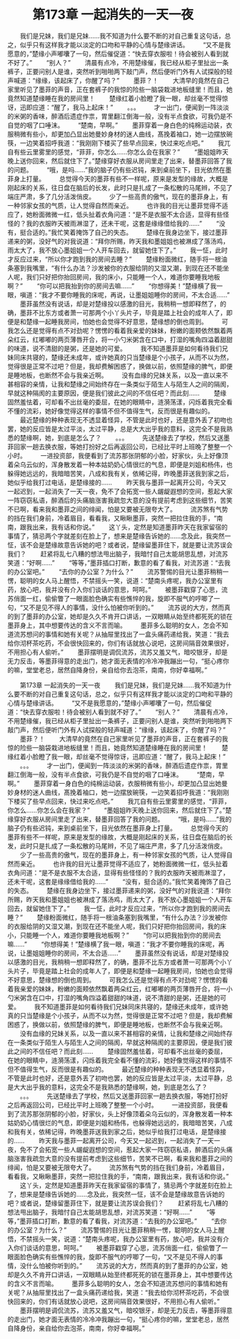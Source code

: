 # 　　第173章 一起消失的一天一夜
　　我们是兄妹，我们是兄妹……我不知道为什么要不断的对自己重复这句话，总之，似乎只有这样我才能以淡定的口吻和平静的心情与楚缘讲话。
　　“又不是我愿意的，”楚缘小声嘟囔了一句，然后催促道：“快去穿衣服啦！待会被别人看到就不好了。”
　　“别人？”
　　清晨有点冷，不用楚缘催，我已经从柜子里扯出一条裤子，正要问别人是谁，突然听到啪啪两下敲门声，然后便听门外有人试探般的轻声喊道：“缘缘，该起床了，你醒了吗？”
　　墨菲？！
　　大清早的竟然在自己家里听见了墨菲的声音，正在套裤子的我惊的险些一脑袋栽进地板缝里！而且，她竟然知道楚缘睡在我的房间里！
　　楚缘红着小脸瞪了我一眼，却丝毫不觉得惊讶，迅即应道：“醒了，我马上起床！”
　　。。。
　　才一出门，便闻到一阵淡淡的米粥的香味，醉酒后遗症作祟，胃里翻江倒海一般，没有半点食欲，可我仍是不自觉的咽了口唾沫。
　　“楚南，早啊。”
　　墨菲穿着一身白色的纯棉运动装，衣服稍微有些小，却更加凸显出她曼妙身材的迷人曲线，髙挽着袖口，她一边摆放碗筷，一边笑着招呼我道：“我刚刚下楼买了些早点回来，快过来吃点吧。”
　　我兀自有些云里雾里的感觉，“菲菲，你怎么……你怎么会在我家？”
　　“墨姐姐昨天晚上送你回来，然后就住下了。”楚缘穿好衣服从房间里走了出来，替墨菲回答了我的问题。
　　“哦，是吗……”我的脑子仍有些迟钝，来到桌前坐下，目光依然在墨菲身上打量。
　　总觉得今天的墨菲有些不一样呢，原来是发型的缘故，大概是刚起床的关系，往日盘在脑后的长发，此时只是扎成了一条松散的马尾辫，不见了端庄严肃，多了几分活泼俏皮。
　　少了一些高贵的傲气，现在的墨菲身上，有一种邻家女孩的气质，让人觉得自然而亲近。
　　也许我的目光让墨菲觉得不适应了，她粉面微微一红，低头扯着衣角问道：“是不是衣服不太合适，显得有些怪怪的？我的衣服昨天被雨淋湿了，还未干呢，这套是缘缘借给我的……”
　　“没有，挺合适的。”我忙笑着掩饰了自己的失态。
　　楚缘在我身边坐下，接过墨菲递来的粥，没好气的对我说道：“拜你所赐，昨天我和墨姐姐也被淋成了落汤鸡，雨太大了，我不放心墨姐姐一个人开车回去，就留她住下了。”
　　我一怔，此时才反应过来，“所以你才跑到我的房间去睡？”
　　楚缘粉面微红，随手将一根油条塞到我嘴里，“有什么办法？沙发被你的衣服给阴的又湿又潮，到现在还不能坐人呢，我们只好把你抬回房间，我的床小，只能睡一个人，难道你要睡我地板啊？”
　　“你可以把我抬到你的房间去嘛……”
　　“你想得美！”楚缘横了我一眼，嗔道：“我才不要你睡我的床呢，再说，让墨姐姐睡你的房间，不太合适……”
　　墨菲虽然没有说话，却是对楚缘投以感激的目光，我稍稍一想即释然了，的确，墨菲不比东方或者萧一可那两个小丫头片子，毕竟是踏上社会的成年人了，即便是和楚缘一起睡我房间，怕她也会觉得不好意思，楚缘想的倒也周到。
　　可我怎么还是觉得有点不对劲呢？愣愣的看着我亲爱的妹妹，粉嫩的面颊依然飘着两朵红云，红嘟嘟的两页薄唇开合，将一小勺米粥含在口中，打湿的嘴角四溢着甜甜的味道，说不清甜的是粥，还是她的可爱。
　　我不知道墨菲是如何看待我们兄妹同床共寝的，楚缘还未成年，或许她真的只当楚缘是个小孩子，从而不以为然，觉得很是正常不过吧？但是，我却费解困惑了，换做以前，依照楚缘的脾气，即便是睡地板，也断然不会与我亲近啊。
　　没有血缘的兄妹关系，以及一直以来不甚相容的亲情，让我和楚缘之间始终存在一条类似于陌生人与陌生人之间的隔阂，早就这种隔阂的主要原因，便是我们彼此之间的不信任吧？而此刻……
　　楚缘固然羞怯着，可却看不出丝毫的委屈，在她的眼睛中，涟漪荡漾，闪烁着我完全看不懂的流彩，她好像觉得这样的事情不但不值得生气，反而很是有趣似的。
　　最近楚缘的种种表现无不透显着怪异，不管是此时也好，还是意外丢了初吻也罢，她的反应皆是太过平淡，太过平静，总是大大出乎我的意料，这完全不是我熟悉的楚缘啊，她，到底是怎么了？
　　。。。
　　先送楚缘去了学校，然后又送墨菲回家一趟去换衣服，等她打扮好之后再返回公司，已经比平时上班晚了整整一个小时。
　　一进投资部，我便看到了流苏那张阴郁的小脸，好家伙，头上好像顶着朵乌云似的，浑身散发着一种本姑奶奶心情很烂的气息，即便是刘姐和杨伟，也躲得她远远的，我暗暗苦笑，八成和我有关，依稀记得，昨晚墨菲送我到家之后，她似乎给我打过电话，是楚缘接的……
　　昨天我与墨菲一起离开公司，今天又一起迟到，一起消失了一天一夜，免不了会拓宽一些人龌龊遐想的空间，惹起大家一阵窃窃私语，醉酒后的头痛脑涨害我疏忽大意的没有提前考虑到这些细节，苦笑不已啊，看来我和墨菲之间的绯闻，怕是又要被无限夸大了。
　　流苏煞有气势的挡在我们身前，冷着眉目，看看我，又瞅瞅墨菲，突然一把拉住我的手，“南南，跟我出来，我有话和你说。”
　　这丫头，定然是知道墨菲昨天在我家留宿的事情了，猜忌两个字就差刻在脸上了，想来是楚缘告诉她的……念及此，我突然一怔，该不会是楚缘故意告诉她的吧？或者说，楚缘留墨菲住下，就是要让流苏误会我们？
　　赶紧将乱七八糟的想法甩出脑子，我暗忖自己太能胡思乱想，对流苏笑道：“好啊……”
　　“等等，”墨菲插口打断，歉意的看了看我，对流苏道：“去我的办公室吧。”
　　“去你的办公室？为什么？”
　　流苏警惕的目光让墨菲稍稍一愣，聪明的女人马上醒悟，不禁摇头一笑，说道：“楚南头疼呢，我办公室里有药，放心吧，我并没有介入你们谈话的意思，呵呵。”
　　被墨菲戳穿了心思，流苏俏面一红，偷偷瞥了一眼面脸色确实有些憔悴的我，旋即不服气的哼唧了一句，“又不是见不得人的事情，没什么怕被你听到的。”
　　流苏说的大方，然而真的到了墨菲的办公室，她却是久久不肯开口讲话，一双眼睛从始至终都死死的锁在墨菲身上，其中想要传达的含义不言而喻。
　　墨菲多么聪明的女人，怎会不知道流苏想问的事情和她有关呢？从抽屉里找出了一盒头痛药递给我，笑道：“我去给你沏杯茶吃药，不会很快回来的，你们有话就放心说吧，这房间隔音效果很好，不用担心有人偷听。”
　　墨菲摆明是调侃流苏，流苏又羞又气，暗咬银牙，却是无力反击，等墨菲得意的走出门，她才面无表情的冷冷冲我蹦出一句，“挺心疼你的嘛，堂堂老总，居然自降身份，亲自给你去泡茶，南南，你好幸福啊。”

　　第173章 一起消失的一天一夜
　　我们是兄妹，我们是兄妹……我不知道为什么要不断的对自己重复这句话，总之，似乎只有这样我才能以淡定的口吻和平静的心情与楚缘讲话。
　　“又不是我愿意的，”楚缘小声嘟囔了一句，然后催促道：“快去穿衣服啦！待会被别人看到就不好了。”
　　“别人？”
　　清晨有点冷，不用楚缘催，我已经从柜子里扯出一条裤子，正要问别人是谁，突然听到啪啪两下敲门声，然后便听门外有人试探般的轻声喊道：“缘缘，该起床了，你醒了吗？”
　　墨菲？！
　　大清早的竟然在自己家里听见了墨菲的声音，正在套裤子的我惊的险些一脑袋栽进地板缝里！而且，她竟然知道楚缘睡在我的房间里！
　　楚缘红着小脸瞪了我一眼，却丝毫不觉得惊讶，迅即应道：“醒了，我马上起床！”
　　。。。
　　才一出门，便闻到一阵淡淡的米粥的香味，醉酒后遗症作祟，胃里翻江倒海一般，没有半点食欲，可我仍是不自觉的咽了口唾沫。
　　“楚南，早啊。”
　　墨菲穿着一身白色的纯棉运动装，衣服稍微有些小，却更加凸显出她曼妙身材的迷人曲线，髙挽着袖口，她一边摆放碗筷，一边笑着招呼我道：“我刚刚下楼买了些早点回来，快过来吃点吧。”
　　我兀自有些云里雾里的感觉，“菲菲，你怎么……你怎么会在我家？”
　　“墨姐姐昨天晚上送你回来，然后就住下了。”楚缘穿好衣服从房间里走了出来，替墨菲回答了我的问题。
　　“哦，是吗……”我的脑子仍有些迟钝，来到桌前坐下，目光依然在墨菲身上打量。
　　总觉得今天的墨菲有些不一样呢，原来是发型的缘故，大概是刚起床的关系，往日盘在脑后的长发，此时只是扎成了一条松散的马尾辫，不见了端庄严肃，多了几分活泼俏皮。
　　少了一些高贵的傲气，现在的墨菲身上，有一种邻家女孩的气质，让人觉得自然而亲近。
　　也许我的目光让墨菲觉得不适应了，她粉面微微一红，低头扯着衣角问道：“是不是衣服不太合适，显得有些怪怪的？我的衣服昨天被雨淋湿了，还未干呢，这套是缘缘借给我的……”
　　“没有，挺合适的。”我忙笑着掩饰了自己的失态。
　　楚缘在我身边坐下，接过墨菲递来的粥，没好气的对我说道：“拜你所赐，昨天我和墨姐姐也被淋成了落汤鸡，雨太大了，我不放心墨姐姐一个人开车回去，就留她住下了。”
　　我一怔，此时才反应过来，“所以你才跑到我的房间去睡？”
　　楚缘粉面微红，随手将一根油条塞到我嘴里，“有什么办法？沙发被你的衣服给阴的又湿又潮，到现在还不能坐人呢，我们只好把你抬回房间，我的床小，只能睡一个人，难道你要睡我地板啊？”
　　“你可以把我抬到你的房间去嘛……”
　　“你想得美！”楚缘横了我一眼，嗔道：“我才不要你睡我的床呢，再说，让墨姐姐睡你的房间，不太合适……”
　　墨菲虽然没有说话，却是对楚缘投以感激的目光，我稍稍一想即释然了，的确，墨菲不比东方或者萧一可那两个小丫头片子，毕竟是踏上社会的成年人了，即便是和楚缘一起睡我房间，怕她也会觉得不好意思，楚缘想的倒也周到。
　　可我怎么还是觉得有点不对劲呢？愣愣的看着我亲爱的妹妹，粉嫩的面颊依然飘着两朵红云，红嘟嘟的两页薄唇开合，将一小勺米粥含在口中，打湿的嘴角四溢着甜甜的味道，说不清甜的是粥，还是她的可爱。
　　我不知道墨菲是如何看待我们兄妹同床共寝的，楚缘还未成年，或许她真的只当楚缘是个小孩子，从而不以为然，觉得很是正常不过吧？但是，我却费解困惑了，换做以前，依照楚缘的脾气，即便是睡地板，也断然不会与我亲近啊。
　　没有血缘的兄妹关系，以及一直以来不甚相容的亲情，让我和楚缘之间始终存在一条类似于陌生人与陌生人之间的隔阂，早就这种隔阂的主要原因，便是我们彼此之间的不信任吧？而此刻……
　　楚缘固然羞怯着，可却看不出丝毫的委屈，在她的眼睛中，涟漪荡漾，闪烁着我完全看不懂的流彩，她好像觉得这样的事情不但不值得生气，反而很是有趣似的。
　　最近楚缘的种种表现无不透显着怪异，不管是此时也好，还是意外丢了初吻也罢，她的反应皆是太过平淡，太过平静，总是大大出乎我的意料，这完全不是我熟悉的楚缘啊，她，到底是怎么了？
　　。。。
　　先送楚缘去了学校，然后又送墨菲回家一趟去换衣服，等她打扮好之后再返回公司，已经比平时上班晚了整整一个小时。
　　一进投资部，我便看到了流苏那张阴郁的小脸，好家伙，头上好像顶着朵乌云似的，浑身散发着一种本姑奶奶心情很烂的气息，即便是刘姐和杨伟，也躲得她远远的，我暗暗苦笑，八成和我有关，依稀记得，昨晚墨菲送我到家之后，她似乎给我打过电话，是楚缘接的……
　　昨天我与墨菲一起离开公司，今天又一起迟到，一起消失了一天一夜，免不了会拓宽一些人龌龊遐想的空间，惹起大家一阵窃窃私语，醉酒后的头痛脑涨害我疏忽大意的没有提前考虑到这些细节，苦笑不已啊，看来我和墨菲之间的绯闻，怕是又要被无限夸大了。
　　流苏煞有气势的挡在我们身前，冷着眉目，看看我，又瞅瞅墨菲，突然一把拉住我的手，“南南，跟我出来，我有话和你说。”
　　这丫头，定然是知道墨菲昨天在我家留宿的事情了，猜忌两个字就差刻在脸上了，想来是楚缘告诉她的……念及此，我突然一怔，该不会是楚缘故意告诉她的吧？或者说，楚缘留墨菲住下，就是要让流苏误会我们？
　　赶紧将乱七八糟的想法甩出脑子，我暗忖自己太能胡思乱想，对流苏笑道：“好啊……”
　　“等等，”墨菲插口打断，歉意的看了看我，对流苏道：“去我的办公室吧。”
　　“去你的办公室？为什么？”
　　流苏警惕的目光让墨菲稍稍一愣，聪明的女人马上醒悟，不禁摇头一笑，说道：“楚南头疼呢，我办公室里有药，放心吧，我并没有介入你们谈话的意思，呵呵。”
　　被墨菲戳穿了心思，流苏俏面一红，偷偷瞥了一眼面脸色确实有些憔悴的我，旋即不服气的哼唧了一句，“又不是见不得人的事情，没什么怕被你听到的。”
　　流苏说的大方，然而真的到了墨菲的办公室，她却是久久不肯开口讲话，一双眼睛从始至终都死死的锁在墨菲身上，其中想要传达的含义不言而喻。
　　墨菲多么聪明的女人，怎会不知道流苏想问的事情和她有关呢？从抽屉里找出了一盒头痛药递给我，笑道：“我去给你沏杯茶吃药，不会很快回来的，你们有话就放心说吧，这房间隔音效果很好，不用担心有人偷听。”
　　墨菲摆明是调侃流苏，流苏又羞又气，暗咬银牙，却是无力反击，等墨菲得意的走出门，她才面无表情的冷冷冲我蹦出一句，“挺心疼你的嘛，堂堂老总，居然自降身份，亲自给你去泡茶，南南，你好幸福啊。”
